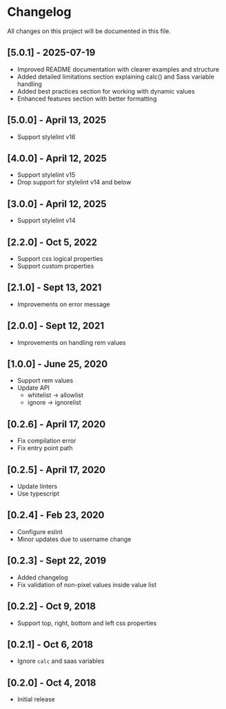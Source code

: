 # Changelog

All changes on this project will be documented in this file.

## [5.0.1] - 2025-07-19

- Improved README documentation with clearer examples and structure
- Added detailed limitations section explaining calc() and Sass variable handling
- Added best practices section for working with dynamic values
- Enhanced features section with better formatting

## [5.0.0] - April 13, 2025

- Support stylelint v16

## [4.0.0] - April 12, 2025

- Support stylelint v15
- Drop support for stylelint v14 and below

## [3.0.0] - April 12, 2025

- Support stylelint v14

## [2.2.0] - Oct 5, 2022

- Support css logical properties
- Support custom properties

## [2.1.0] - Sept 13, 2021

- Improvements on error message

## [2.0.0] - Sept 12, 2021

- Improvements on handling rem values

## [1.0.0] - June 25, 2020

- Support rem values
- Update API
  - whitelist -> allowlist
  - ignore -> ignorelist

## [0.2.6] - April 17, 2020

- Fix compilation error
- Fix entry point path

## [0.2.5] - April 17, 2020

- Update linters
- Use typescript

## [0.2.4] - Feb 23, 2020

- Configure eslint
- Minor updates due to username change

## [0.2.3] - Sept 22, 2019

- Added changelog
- Fix validation of non-pixel values inside value list

## [0.2.2] - Oct 9, 2018

- Support top, right, bottom and left css properties

## [0.2.1] - Oct 6, 2018

- Ignore `calc` and saas variables

## [0.2.0] - Oct 4, 2018

- Initial release
